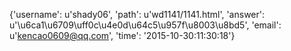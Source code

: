 {'username': u'shady06', 'path': u'wd1141/1141.html', 'answer': u'\u6ca1\u6709\uff0c\u4e0d\u64c5\u957f\u8003\u8bd5', 'email': u'kencao0609@qq.com', 'time': '2015-10-30:11:30:18'}